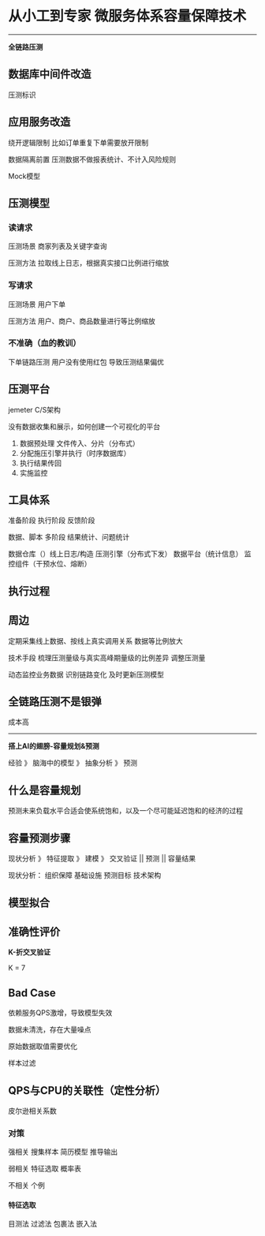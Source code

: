 # 从小工到专家 微服务体系容量保障技术

---

**全链路压测**

## 数据库中间件改造

压测标识

## 应用服务改造

绕开逻辑限制  比如订单重复下单需要放开限制

数据隔离前置  压测数据不做报表统计、不计入风险规则

Mock模型

## 压测模型

### 读请求

压测场景  商家列表及关键字查询

压测方法  拉取线上日志，根据真实接口比例进行缩放

### 写请求

压测场景 用户下单

压测方法 用户、商户、商品数量进行等比例缩放

### 不准确（血的教训）

下单链路压测 用户没有使用红包 导致压测结果偏优

## 压测平台

jemeter C/S架构 

没有数据收集和展示，如何创建一个可视化的平台

1. 数据预处理 文件传入、分片（分布式）
2. 分配施压引擎并执行（时序数据库）
3. 执行结果传回
4. 实施监控

## 工具体系

准备阶段                          执行阶段                           反馈阶段
               
数据、脚本                         多阶段                         结果统计、问题统计

数据仓库（）线上日志/构造      压测引擎（分布式下发）                数据平台（统计信息）
                             监控组件（干预水位、熔断）

## 执行过程

## 周边

定期采集线上数据、按线上真实调用关系 数据等比例放大

技术手段 梳理压测量级与真实高峰期量级的比例差异 调整压测量

动态监控业务数据 识别链路变化 及时更新压测模型

## 全链路压测不是银弹

成本高

---

**搭上AI的翅膀-容量规划&预测**

经验 》 脑海中的模型 》 抽象分析 》 预测

## 什么是容量规划

预测未来负载水平合适会使系统饱和，以及一个尽可能延迟饱和的经济的过程

## 容量预测步骤

现状分析 》 特征提取 》 建模 》 交叉验证
                ||
               预测
                ||
             容量结果


现状分析： 组织保障 基础设施 预测目标 技术架构

## 模型拟合

## 准确性评价

**K-折交叉验证**

K = 7 

## Bad Case

依赖服务QPS激增，导致模型失效

数据未清洗，存在大量噪点

原始数据取值需要优化

样本过滤

## QPS与CPU的关联性（定性分析）

皮尔逊相关系数

### 对策

强相关 搜集样本 简历模型 推导输出

弱相关 特征选取 概率表

不相关 个例

#### 特征选取

目测法   过滤法   包裹法    嵌入法



